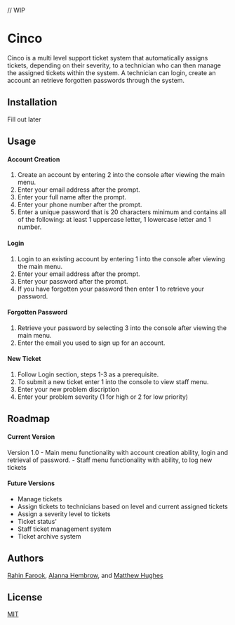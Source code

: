 // WIP

# Cinco

Cinco is a multi level support ticket system that automatically assigns tickets, depending on their severity, to a technician who can then manage the assigned tickets within the system. A technician can login, create an account an retrieve forgotten passwords through the system. 

## Installation

Fill out later 

## Usage
#### Account Creation 
1. Create an account by entering 2 into the console after viewing the main menu. 
2. Enter your email address after the prompt.
3. Enter your full name after the prompt.
4. Enter your phone number after the prompt.
5. Enter a unique password that is 20 characters minimum and contains all of the following: at least 1 uppercase letter, 1 lowercase letter and 1 number. 

#### Login
1. Login to an existing account by entering 1 into the console after viewing the main menu. 
2. Enter your email address after the prompt.
3. Enter your password after the prompt.
4. If you have forgotten your password then enter 1 to retrieve your password.

#### Forgotten Password
1. Retrieve your password by selecting 3 into the console after viewing the main menu. 
2. Enter the email you used to sign up for an account.

#### New Ticket
1. Follow Login section, steps 1-3 as a prerequisite.
2. To submit a new ticket enter 1 into the console to view staff menu. 
3. Enter your new problem discription
4. Enter your problem severity (1 for high or 2 for low priority)


## Roadmap
#### Current Version
Version 1.0 - Main menu functionality with account creation ability, login and retrieval of password. 
            - Staff menu functionality with ability, to log new tickets

#### Future Versions
- Manage tickets
- Assign tickets to technicians based on level and current assigned tickets
- Assign a severity level to tickets
- Ticket status'
- Staff ticket management system
- Ticket archive system

 
## Authors
[Rahin Farook](https://github.com/RahinF), [Alanna Hembrow](https://github.com/s3683007), and [Matthew Hughes](https://github.com/s3816641)

## License
[MIT](https://choosealicense.com/licenses/mit/)





